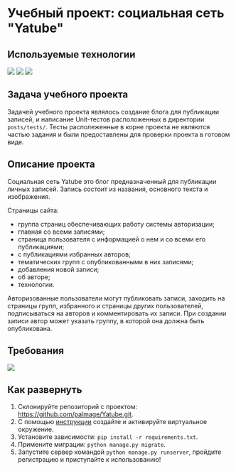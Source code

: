 # Учебный проект: cоциальная сеть "Yatube"

## Используемые технологии
![](https://img.shields.io/badge/Python3-mediumblue) ![](https://img.shields.io/badge/Django-mediumvioletred) ![](https://img.shields.io/badge/Bootstrap-purple)

## Задача учебного проекта
Задачей учебного проекта являлось создание блога для публикации записей, и написание Unit-тестов расположенных в директории ```posts/tests/```. Тесты располеженные в корне проекта не являются частью задания и были предоставлены для проверки проекта в готовом виде.

## Описание проекта
Социальная сеть Yatube это блог предназначенный для публикации личных записей. Запись состоит из названия, основного текста и изображения.

Страницы сайта:
* группа страниц обеспечивающих работу системы авторизации;
* главная со всеми записями;
* страница пользователя с информацией о нем и со всеми его публикациями;
* с публикациями избранных авторов;
* тематических групп с опубликованными в них записями;
* добавления новой записи;
* об авторе;
* технологии.

 Авторизованные пользователи могут публиковать записи, заходить на страницы групп, избранного и страницы других пользователей, подписываться на авторов и комментировать их записи. При создании записи автор может указать группу, в которой она должна быть опубликована.

## Требования
![](https://img.shields.io/badge/python-v3.7-blue)

## Как развернуть

1. Склонируйте репозиторий с проектом: https://github.com/palmage/Yatube.git.
2. С помощью [инструкции](https://python-scripts.com/virtualenv) создайте 
и активируйте виртуальное окружение.
3. Установите зависимости: ```pip install -r requirements.txt```.
4. Примените миграции: ```python manage.py migrate```.
5. Запустите сервер командой ```python manage.py runserver```, пройдите регистрацию и приступайте к использованию!
